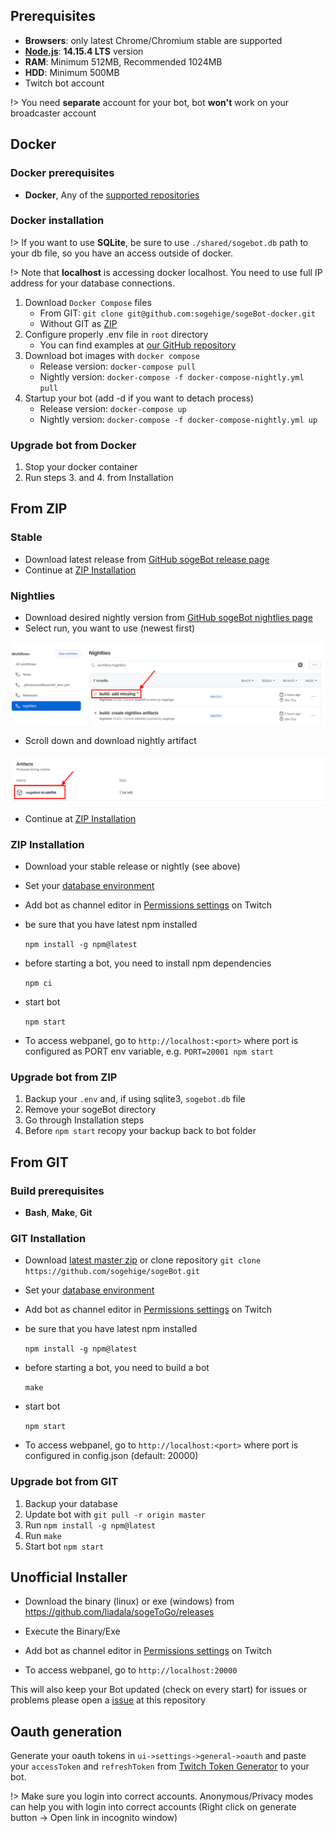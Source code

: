 ## Prerequisites

- **Browsers**: only latest Chrome/Chromium stable are supported
- **[Node.js](https://nodejs.org/en/)**: **14.15.4 LTS** version
- **RAM**: Minimum 512MB, Recommended 1024MB
- **HDD**: Minimum 500MB
- Twitch bot account

!> You need **separate** account for your bot, bot **won't** work on your
   broadcaster account

## Docker

### Docker prerequisites

- **Docker**, Any of the [supported repositories](http://sogehige.github.io/sogeBot/#/configuration/database)

### Docker installation

!> If you want to use **SQLite**, be sure to use `./shared/sogebot.db` path to
   your db file, so you have an access outside of docker.

!> Note that **localhost** is accessing docker localhost. You need to use full
   IP address for your database connections.

1. Download `Docker Compose` files
    - From GIT: `git clone git@github.com:sogehige/sogeBot-docker.git`
    - Without GIT as [ZIP](https://github.com/sogehige/sogeBot-docker/archive/master.zip)
2. Configure properly .env file in `root` directory
    - You can find examples at [our GitHub repository](https://github.com/sogehige/sogeBot/tree/master/src/bot/data)
3. Download bot images with `docker compose`
    - Release version: `docker-compose pull`
    - Nightly version: `docker-compose -f docker-compose-nightly.yml pull`
4. Startup your bot (add -d if you want to detach process)
    - Release version: `docker-compose up`
    - Nightly version: `docker-compose -f docker-compose-nightly.yml up`

### Upgrade bot from Docker

1. Stop your docker container
2. Run steps 3. and 4. from Installation

## From ZIP

### Stable

- Download latest release from
  [GitHub sogeBot release page](https://github.com/sogehige/sogeBot/releases)
- Continue at [ZIP Installation](#zip-installation)

### Nightlies

- Download desired nightly version from [GitHub sogeBot nightlies page](https://github.com/sogehige/sogeBot/actions?query=workflow%3ANightlies)
- Select run, you want to use (newest first)

![create-new-app](./_images/install/nightlies.png)

- Scroll down and download nightly artifact

![create-new-app](./_images/install/artifact.png)

- Continue at [ZIP Installation](#zip-installation)

### ZIP Installation

- Download your stable release or nightly (see above)
- Set your [database environment](configuration/database)
- Add bot as channel editor
  in [Permissions settings](http://twitch.tv/dashboard/permissions) on Twitch
- be sure that you have latest npm installed

    `npm install -g npm@latest`

- before starting a bot, you need to install npm dependencies

    `npm ci`

- start bot

    `npm start`

- To access webpanel, go to `http://localhost:<port>` where port is configured
  as PORT env variable, e.g. `PORT=20001 npm start`

### Upgrade bot from ZIP

1. Backup your `.env` and, if using sqlite3, `sogebot.db` file
2. Remove your sogeBot directory
3. Go through Installation steps
4. Before `npm start` recopy your backup back to bot folder

## From GIT

### Build prerequisites

- **Bash**, **Make**, **Git**

### GIT Installation

- Download [latest master zip](https://github.com/sogehige/sogeBot/archive/master.zip)
  or clone repository `git clone https://github.com/sogehige/sogeBot.git`
- Set your [database environment](configuration/database)
- Add bot as channel editor
  in [Permissions settings](http://twitch.tv/dashboard/permissions) on Twitch
- be sure that you have latest npm installed

    `npm install -g npm@latest`

- before starting a bot, you need to build a bot

    `make`

- start bot

    `npm start`

- To access webpanel, go to `http://localhost:<port>` where port is configured
  in config.json (default: 20000)

### Upgrade bot from GIT

1. Backup your database
2. Update bot with `git pull -r origin master`
3. Run `npm install -g npm@latest`
4. Run `make`
5. Start bot `npm start`

## Unofficial Installer

- Download the binary (linux) or exe (windows) from https://github.com/liadala/sogeToGo/releases
- Execute the Binary/Exe
- Add bot as channel editor
  in [Permissions settings](http://twitch.tv/dashboard/permissions) on Twitch

- To access webpanel, go to `http://localhost:20000`

This will also keep your Bot updated (check on every start)
for issues or problems please open a [issue](https://github.com/liadala/sogeToGo/issues) at this repository

## Oauth generation

Generate your oauth tokens in `ui->settings->general->oauth` and paste your
`accessToken` and `refreshToken` from [Twitch Token Generator](https://twitchtokengenerator.com)
to your bot.

!> Make sure you login into correct accounts. Anonymous/Privacy modes can help
   you with login into correct accounts (Right click on generate button -> Open
  link in incognito window)
